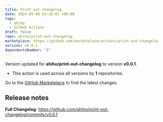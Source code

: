```yaml
---
title: Print out changelog
date: 2024-05-08 03:33:01 +00:00
tags:
  - ahiho
  - GitHub Actions
draft: false
repo: ahiho/print-out-changelog
marketplace: https://github.com/marketplace/actions/print-out-changelog
version: v0.0.1
dependentsNumber: "1"
---
```



Version updated for **ahiho/print-out-changelog** to version **v0.0.1**.
- This action is used across all versions by **1** repositories.

Go to the [GitHub Marketplace](https://github.com/marketplace/actions/print-out-changelog) to find the latest changes.

## Release notes

**Full Changelog**: https://github.com/ahiho/print-out-changelog/commits/v0.0.1

